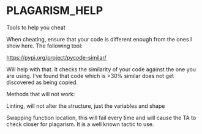 # PLAGARISM_HELP
Tools to help you cheat


When cheating, ensure that your code is different enough from the ones I show here. The following tool:

https://pypi.org/project/pycode-similar/

Will help with that. It checks the similarity of your code against the one you are using. I've found that code which is >30% similar does not get discovered as being copied. 


Methods that will not work:

Linting, will not alter the structure, just the variables and shape

Swapping function location, this will fail every time and will cause the TA to check closer for plagarism. It is a well known tactic to use.
